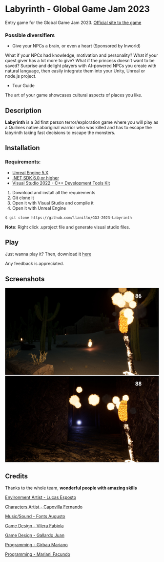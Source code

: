 # Labyrinth - Global Game Jam 2023

Entry game for the Global Game Jam 2023. [Official site to the game](https://globalgamejam.org/2023/games/nuwasir-4)

### Possible diversifiers

- Give your NPCs a brain, or even a heart (Sponsored by Inworld)

What if your NPCs had knowledge, motivation and personality? What if your quest giver has a lot more to give? What if the princess doesn’t want to be saved? Surprise and delight players with AI-powered NPCs you create with natural language, then easily integrate them into your Unity, Unreal or node.js project.

- Tour Guide

The art of your game showcases cultural aspects of places you like.
 
## Description
**Labyrinth** is a 3d first person terror/exploration game where you will play as a Quilmes native aboriginal warrior who was killed and has to escape the labyrinth taking fast decisions to escape the monsters.

## Installation

### Requirements:
- [Unreal Engine 5.X](https://www.unrealengine.com/en-US/download)
- [.NET SDK 6.0 or higher](https://dotnet.microsoft.com/en-us/download)
- [Visual Studio 2022 - C++ Development Tools Kit](https://visualstudio.microsoft.com/en/vs/community/)

1. Download and install all the requirements
2. Git clone it
3. Open it with Visual Studio and compile it
4. Open it with Unreal Engine

```bash
$ git clone https://github.com/llanillo/GGJ-2023-Labyrinth
```
**Note:** Right click .uproject file and generate visual studio files.

## Play
Just wanna play it? Then, download it [here](https://globalgamejam.org/2023/games/nuwasir-4)

Any feedback is appreciated.

## Screenshots
![Labyrinth - Gameplay](Screenshots/Gameplay1.jpeg)
![Labyrinth - Gameplay](Screenshots/Gameplay2.jpeg)

## Credits
Thanks to the whole team, **wonderful people with amazing skills**

[Environment Artist - Lucas Esposto](https://github.com/lesposto)

[Characters Artist - Capovilla Fernando](https://github.com/fercapovilla)

[Music/Sound - Fonts Augusto](https://www.instagram.com/fonts.tg/)

[Game Design - Vilera Fabiola](https://linkedin.com/in/maria-fabiola-vilera-anuares-05730b225)

[Game Design - Gallardo Juan](#)

[Programming - Girbau Mariano](https://github.com/MarianoGirbau)

[Programming - Mariani Facundo](https://github.com/FNMariani)
